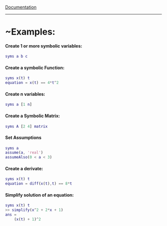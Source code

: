 
[Documentation](https://it.mathworks.com/help/symbolic/syms.html)

---


# ~Examples:
#### Create 1 or more symbolic variables:
```matlab 
syms a b c
```

#### Create a symbolic Function:
```matlab
syms x(t) t
equation = x(t) == 4*t^2
```

#### Create n variables:
```matlab
syms a [1 n]
```

#### Create a Symbolic Matrix:
```matlab
syms A [2 4] matrix
```

#### Set Assumptions
```matlab
syms a 
assume(a, 'real')
assumeAlso(0 < a < 3)
```

#### Create a derivate:
```matlab
syms x(t) t
equation = diff(x(t),t) == 8*t
```

#### Simplify solution of an equation:
```matlab
syms x(t) t
>> simplify(x^2 + 2*x + 1)
ans =
	(x(t) + 1)^2	
```